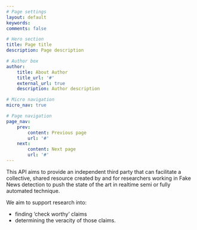 ```yaml
---
# Page settings
layout: default
keywords:
comments: false

# Hero section
title: Page title
description: Page description

# Author box
author:
    title: About Author
    title_url: '#'
    external_url: true
    description: Author description

# Micro navigation
micro_nav: true

# Page navigation
page_nav:
    prev:
        content: Previous page
        url: '#'
    next:
        content: Next page
        url: '#'
---
```


This API aims to provide an independent third party that can facilitate a collective, shared resource created by and for researchers working in Fake News detection to push the state of the art in realtime semi or fully automated technique.

We aim to support research into:

* finding ‘check worthy’ claims
* determining the veracity of those claims.

